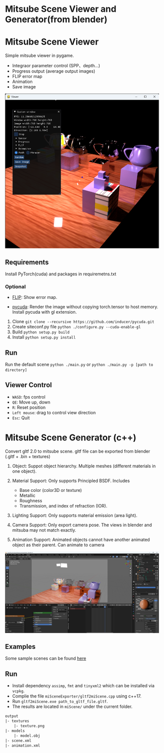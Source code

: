 # Mitsube Scene Viewer and Generator(from blender)
# Mitsube Scene Viewer
Simple mitsube viewer in pygame.
- Integraor parameter control (SPP、depth...)
- Progress output (average output images)
- FLIP error map
- Animation
- Save image

![](/images/miViewer.png)

## Requirements
Install PyTorch(cuda) and packages in requiremetns.txt

### Optional
- [FLIP](https://github.com/NVlabs/flip): Show error map.

- [pycuda](https://github.com/inducer/pycuda): Render the image without copying torch.tensor to host memory. Install pycuda with gl extension.
1. Clone  `git clone --recursive https://github.com/inducer/pycuda.git `
2. Create siteconf.py file `python ./configure.py --cuda-enable-gl`
3. Build `python setup.py build`
4. Install `python setup.py install`

## Run
Run the default scene `python ./main.py` or `python ./main.py -p [path to directory]`

## Viewer Control
- `WASD`: fps control
- `QE`: Move up, down
- `R`: Reset position
- `Left mouse`: drag to control view direction
- `Esc`: Quit

# Mitsube Scene Generator (c++)
Convert gltf 2.0 to mitsube scene. 
gltf file can be exported from blender (.gltf + .bin + textures)
1. Object:
    Suppot object hierarchy. Multiple meshes (different materials in one object).
1. Material Support:
    Only supports Principled BSDF.
    Includes 
    - Base color (color3D or texture)
    - Metallic
    - Roughness
    - Transmission, and index of refraction (IOR).

2. Lighting Support:
    Only supports material emission (area light).

3. Camera Support:
    Only export camera pose. The views in blender and mitsuba may not match exactly.

4. Animation Support:
    Animated objects cannot have another animated object as their parent.
    Can animate to camera

![](./images/blender.png)
## Examples
Some sample scenes can be found [here](./scene/)
## Run
- Install dependency `assimp`, `fmt` and `tinyxml2` which can be installed via `vcpkg`.
- Complie the file `miSceneExporter/gltf2miScene.cpp` using c++17.
- Run `gltf2miScene.exe path_to_gltf_file.gltf`.
- The results are located in `miScene/` under the current folder.
```
output
|- textures
    |- texture.png
|- models
    |- model.obj
|- scene.xml
|- animation.xml
```
